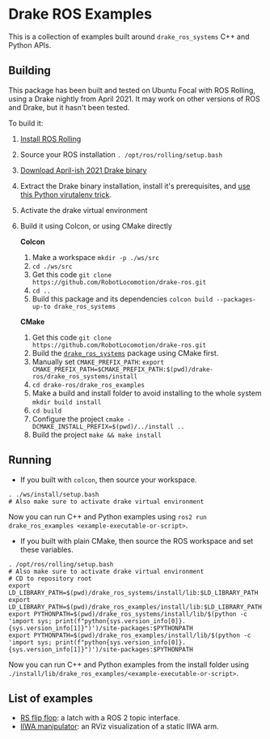 # Drake ROS Examples

This is a collection of examples built around `drake_ros_systems` C++ and Python APIs.

## Building

This package has been built and tested on Ubuntu Focal with ROS Rolling, using a Drake nightly from April 2021.
It may work on other versions of ROS and Drake, but it hasn't been tested.

To build it:

1. [Install ROS Rolling](https://index.ros.org/doc/ros2/Installation/Rolling/)
1. Source your ROS installation `. /opt/ros/rolling/setup.bash`
1. [Download April-ish 2021 Drake binary](https://drake.mit.edu/from_binary.html)
1. Extract the Drake binary installation, install it's prerequisites, and [use this Python virutalenv trick](https://drake.mit.edu/python_bindings.html#inside-virtualenv).
1. Activate the drake virtual environment
1. Build it using Colcon, or using CMake directly
    
    **Colcon**
    1. Make a workspace `mkdir -p ./ws/src`
    1. `cd ./ws/src`
    1. Get this code `git clone https://github.com/RobotLocomotion/drake-ros.git`
    1. `cd ..`
    1. Build this package and its dependencies `colcon build --packages-up-to drake_ros_systems`
    
    **CMake**
    1. Get this code `git clone https://github.com/RobotLocomotion/drake-ros.git`
    1. Build the [`drake_ros_systems`](../drake_ros_systems/README.md#building) package using CMake first.
    1. Manually set `CMAKE_PREFIX_PATH`: `export CMAKE_PREFIX_PATH=$CMAKE_PREFIX_PATH:$(pwd)/drake-ros/drake_ros_systems/install`
    1. `cd drake-ros/drake_ros_examples`
    1. Make a build and install folder to avoid installing to the whole system `mkdir build install`
    1. `cd build`
    1. Configure the project `cmake -DCMAKE_INSTALL_PREFIX=$(pwd)/../install ..`
    1. Build the project `make && make install`

## Running

* If you built with `colcon`, then source your workspace.

```
. ./ws/install/setup.bash
# Also make sure to activate drake virtual environment
```

  Now you can run C++ and Python examples using `ros2 run drake_ros_examples <example-executable-or-script>`.


* If you built with plain CMake, then source the ROS workspace and set these variables.

```
. /opt/ros/rolling/setup.bash
# Also make sure to activate drake virtual environment
# CD to repository root
export LD_LIBRARY_PATH=$(pwd)/drake_ros_systems/install/lib:$LD_LIBRARY_PATH
export LD_LIBRARY_PATH=$(pwd)/drake_ros_examples/install/lib:$LD_LIBRARY_PATH
export PYTHONPATH=$(pwd)/drake_ros_systems/install/lib/$(python -c 'import sys; print(f"python{sys.version_info[0]}.{sys.version_info[1]}")')/site-packages:$PYTHONPATH
export PYTHONPATH=$(pwd)/drake_ros_examples/install/lib/$(python -c 'import sys; print(f"python{sys.version_info[0]}.{sys.version_info[1]}")')/site-packages:$PYTHONPATH
```

  Now you can run C++ and Python examples from the install folder using `./install/lib/drake_ros_examples/<example-executable-or-script>`.

## List of examples

- [RS flip flop](./examples/rs_flip_flop): a latch with a ROS 2 topic interface.
- [IIWA manipulator](./examples/iiwa_manipulator): an RViz visualization of a static IIWA arm.
